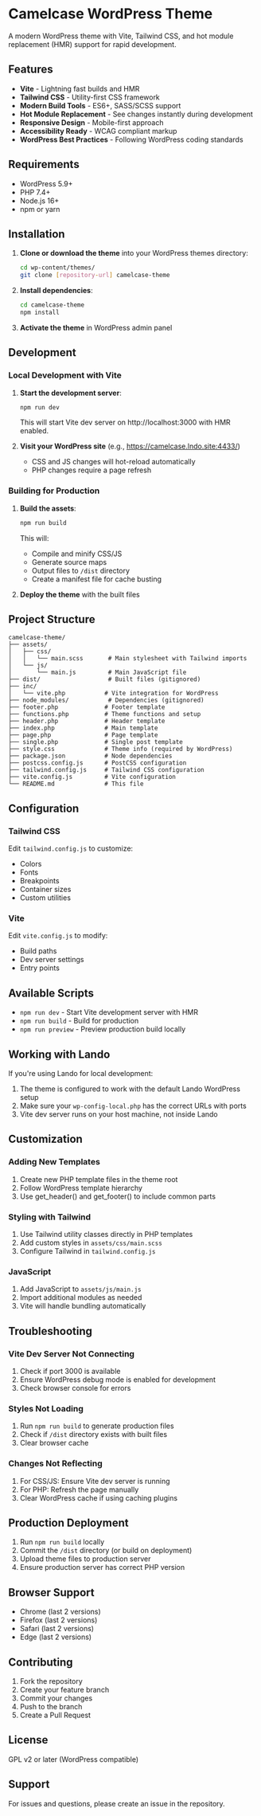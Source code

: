 # Camelcase WordPress Theme

A modern WordPress theme with Vite, Tailwind CSS, and hot module replacement (HMR) support for rapid development.

## Features

- **Vite** - Lightning fast builds and HMR
- **Tailwind CSS** - Utility-first CSS framework
- **Modern Build Tools** - ES6+, SASS/SCSS support
- **Hot Module Replacement** - See changes instantly during development
- **Responsive Design** - Mobile-first approach
- **Accessibility Ready** - WCAG compliant markup
- **WordPress Best Practices** - Following WordPress coding standards

## Requirements

- WordPress 5.9+
- PHP 7.4+
- Node.js 16+
- npm or yarn

## Installation

1. **Clone or download the theme** into your WordPress themes directory:
   ```bash
   cd wp-content/themes/
   git clone [repository-url] camelcase-theme
   ```

2. **Install dependencies**:
   ```bash
   cd camelcase-theme
   npm install
   ```

3. **Activate the theme** in WordPress admin panel

## Development

### Local Development with Vite

1. **Start the development server**:
   ```bash
   npm run dev
   ```
   This will start Vite dev server on http://localhost:3000 with HMR enabled.

2. **Visit your WordPress site** (e.g., https://camelcase.lndo.site:4433/)
   - CSS and JS changes will hot-reload automatically
   - PHP changes require a page refresh

### Building for Production

1. **Build the assets**:
   ```bash
   npm run build
   ```
   This will:
   - Compile and minify CSS/JS
   - Generate source maps
   - Output files to `/dist` directory
   - Create a manifest file for cache busting

2. **Deploy the theme** with the built files

## Project Structure

```
camelcase-theme/
├── assets/
│   ├── css/
│   │   └── main.scss       # Main stylesheet with Tailwind imports
│   └── js/
│       └── main.js         # Main JavaScript file
├── dist/                   # Built files (gitignored)
├── inc/
│   └── vite.php           # Vite integration for WordPress
├── node_modules/           # Dependencies (gitignored)
├── footer.php             # Footer template
├── functions.php          # Theme functions and setup
├── header.php             # Header template
├── index.php              # Main template
├── page.php               # Page template
├── single.php             # Single post template
├── style.css              # Theme info (required by WordPress)
├── package.json           # Node dependencies
├── postcss.config.js      # PostCSS configuration
├── tailwind.config.js     # Tailwind CSS configuration
├── vite.config.js         # Vite configuration
└── README.md              # This file
```

## Configuration

### Tailwind CSS

Edit `tailwind.config.js` to customize:
- Colors
- Fonts
- Breakpoints
- Container sizes
- Custom utilities

### Vite

Edit `vite.config.js` to modify:
- Build paths
- Dev server settings
- Entry points

## Available Scripts

- `npm run dev` - Start Vite development server with HMR
- `npm run build` - Build for production
- `npm run preview` - Preview production build locally

## Working with Lando

If you're using Lando for local development:

1. The theme is configured to work with the default Lando WordPress setup
2. Make sure your `wp-config-local.php` has the correct URLs with ports
3. Vite dev server runs on your host machine, not inside Lando

## Customization

### Adding New Templates

1. Create new PHP template files in the theme root
2. Follow WordPress template hierarchy
3. Use get_header() and get_footer() to include common parts

### Styling with Tailwind

1. Use Tailwind utility classes directly in PHP templates
2. Add custom styles in `assets/css/main.scss`
3. Configure Tailwind in `tailwind.config.js`

### JavaScript

1. Add JavaScript to `assets/js/main.js`
2. Import additional modules as needed
3. Vite will handle bundling automatically

## Troubleshooting

### Vite Dev Server Not Connecting

1. Check if port 3000 is available
2. Ensure WordPress debug mode is enabled for development
3. Check browser console for errors

### Styles Not Loading

1. Run `npm run build` to generate production files
2. Check if `/dist` directory exists with built files
3. Clear browser cache

### Changes Not Reflecting

1. For CSS/JS: Ensure Vite dev server is running
2. For PHP: Refresh the page manually
3. Clear WordPress cache if using caching plugins

## Production Deployment

1. Run `npm run build` locally
2. Commit the `/dist` directory (or build on deployment)
3. Upload theme files to production server
4. Ensure production server has correct PHP version

## Browser Support

- Chrome (last 2 versions)
- Firefox (last 2 versions)
- Safari (last 2 versions)
- Edge (last 2 versions)

## Contributing

1. Fork the repository
2. Create your feature branch
3. Commit your changes
4. Push to the branch
5. Create a Pull Request

## License

GPL v2 or later (WordPress compatible)

## Support

For issues and questions, please create an issue in the repository.